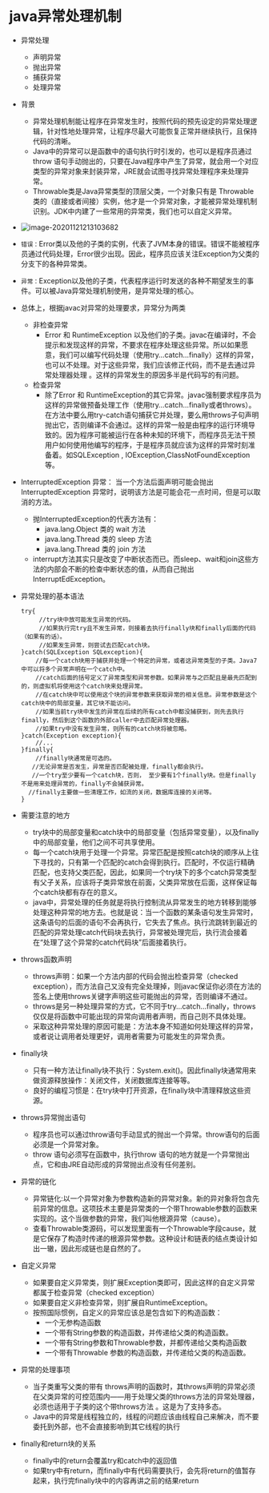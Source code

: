 # java异常处理机制

- 异常处理

  - 声明异常
  - 抛出异常
  - 捕获异常
  - 处理异常

- 背景

  - 异常处理机制能让程序在异常发生时，按照代码的预先设定的异常处理逻辑，针对性地处理异常，让程序尽最大可能恢复正常并继续执行，且保持代码的清晰。
  - Java中的异常可以是函数中的语句执行时引发的，也可以是程序员通过throw 语句手动抛出的，只要在Java程序中产生了异常，就会用一个对应类型的异常对象来封装异常，JRE就会试图寻找异常处理程序来处理异常。
  - Throwable类是Java异常类型的顶层父类，一个对象只有是 Throwable 类的（直接或者间接）实例，他才是一个异常对象，才能被异常处理机制识别。JDK中内建了一些常用的异常类，我们也可以自定义异常。

- ![image-20201121213103682](C:\Users\Administrator\AppData\Roaming\Typora\typora-user-images\image-20201121213103682.png)

- `错误：`Error类以及他的子类的实例，代表了JVM本身的错误。错误不能被程序员通过代码处理，Error很少出现。因此，程序员应该关注Exception为父类的分支下的各种异常类。

- `异常：`Exception以及他的子类，代表程序运行时发送的各种不期望发生的事件。可以被Java异常处理机制使用，是异常处理的核心。

- 总体上，根据javac对异常的处理要求，异常分为两类

  - 非检查异常
    - Error 和 RuntimeException  以及他们的子类。javac在编译时，不会提示和发现这样的异常，不要求在程序处理这些异常。所以如果愿意，我们可以编写代码处理（使用try…catch…finally）这样的异常，也可以不处理。对于这些异常，我们应该修正代码，而不是去通过异常处理器处理 。这样的异常发生的原因多半是代码写的有问题。
  - 检查异常
    - 除了Error 和  RuntimeException的其它异常。javac强制要求程序员为这样的异常做预备处理工作（使用try…catch…finally或者throws）。在方法中要么用try-catch语句捕获它并处理，要么用throws子句声明抛出它，否则编译不会通过。这样的异常一般是由程序的运行环境导致的。因为程序可能被运行在各种未知的环境下，而程序员无法干预用户如何使用他编写的程序，于是程序员就应该为这样的异常时刻准备着。如SQLException , IOException,ClassNotFoundException 等。

- InterruptedException 异常： 当一个方法后面声明可能会抛出InterruptedException 异常时，说明该方法是可能会花一点时间，但是可以取消的方法。

  - 抛InterruptedException的代表方法有：
    -  java.lang.Object 类的 wait 方法
    -  java.lang.Thread 类的 sleep 方法
    - java.lang.Thread 类的 join 方法
  - interrupt方法其实只是改变了中断状态而已。而sleep、wait和join这些方法的内部会不断的检查中断状态的值，从而自己抛出InterruptEdException。
  
- 异常处理的基本语法

  ```text
  try{
       //try块中放可能发生异常的代码。
       //如果执行完try且不发生异常，则接着去执行finally块和finally后面的代码（如果有的话）。
       //如果发生异常，则尝试去匹配catch块。
  }catch(SQLException SQLexception){
      //每一个catch块用于捕获并处理一个特定的异常，或者这异常类型的子类。Java7中可以将多个异常声明在一个catch中。
      //catch后面的括号定义了异常类型和异常参数。如果异常与之匹配且是最先匹配到的，则虚拟机将使用这个catch块来处理异常。
      //在catch块中可以使用这个块的异常参数来获取异常的相关信息。异常参数是这个catch块中的局部变量，其它块不能访问。
      //如果当前try块中发生的异常在后续的所有catch中都没捕获到，则先去执行finally，然后到这个函数的外部caller中去匹配异常处理器。
      //如果try中没有发生异常，则所有的catch块将被忽略。
  }catch(Exception exception){
      //...
  }finally{
      //finally块通常是可选的。
     //无论异常是否发生，异常是否匹配被处理，finally都会执行。
     //一个try至少要有一个catch块，否则， 至少要有1个finally块。但是finally不是用来处理异常的，finally不会捕获异常。
    //finally主要做一些清理工作，如流的关闭，数据库连接的关闭等。 
  }
  ```

- 需要注意的地方
  - try块中的局部变量和catch块中的局部变量（包括异常变量），以及finally中的局部变量，他们之间不可共享使用。
  - 每一个catch块用于处理一个异常。异常匹配是按照catch块的顺序从上往下寻找的，只有第一个匹配的catch会得到执行。匹配时，不仅运行精确匹配，也支持父类匹配，因此，如果同一个try块下的多个catch异常类型有父子关系，应该将子类异常放在前面，父类异常放在后面，这样保证每个catch块都有存在的意义。
  - java中，异常处理的任务就是将执行控制流从异常发生的地方转移到能够处理这种异常的地方去。也就是说：当一个函数的某条语句发生异常时，这条语句的后面的语句不会再执行，它失去了焦点。执行流跳转到最近的匹配的异常处理catch代码块去执行，异常被处理完后，执行流会接着在“处理了这个异常的catch代码块”后面接着执行。
  
- throws函数声明
  - throws声明：如果一个方法内部的代码会抛出检查异常（checked exception），而方法自己又没有完全处理掉，则javac保证你必须在方法的签名上使用throws关键字声明这些可能抛出的异常，否则编译不通过。
  - throws是另一种处理异常的方式，它不同于try…catch…finally，throws仅仅是将函数中可能出现的异常向调用者声明，而自己则不具体处理。
  - 采取这种异常处理的原因可能是：方法本身不知道如何处理这样的异常，或者说让调用者处理更好，调用者需要为可能发生的异常负责。
  
- finally块
  - 只有一种方法让finally块不执行：System.exit()。因此finally块通常用来做资源释放操作：关闭文件，关闭数据库连接等等。
  - 良好的编程习惯是：在try块中打开资源，在finally块中清理释放这些资源。
  
- throws异常抛出语句
  - 程序员也可以通过throw语句手动显式的抛出一个异常。throw语句的后面必须是一个异常对象。
  - throw 语句必须写在函数中，执行throw 语句的地方就是一个异常抛出点，它和由JRE自动形成的异常抛出点没有任何差别。
  
- 异常的链化
  - 异常链化:以一个异常对象为参数构造新的异常对象。新的异对象将包含先前异常的信息。这项技术主要是异常类的一个带Throwable参数的函数来实现的。这个当做参数的异常，我们叫他根源异常（cause）。
  - 查看Throwable类源码，可以发现里面有一个Throwable字段cause，就是它保存了构造时传递的根源异常参数。这种设计和链表的结点类设计如出一辙，因此形成链也是自然的了。
  
- 自定义异常
  - 如果要自定义异常类，则扩展Exception类即可，因此这样的自定义异常都属于检查异常（checked exception）
  - 如果要自定义非检查异常，则扩展自RuntimeException。
  - 按照国际惯例，自定义的异常应该总是包含如下的构造函数：
    - 一个无参构造函数
    - 一个带有String参数的构造函数，并传递给父类的构造函数。
    - 一个带有String参数和Throwable参数，并都传递给父类构造函数
    - 一个带有Throwable 参数的构造函数，并传递给父类的构造函数。
  
- 异常的处理事项
  - 当子类重写父类的带有 throws声明的函数时，其throws声明的异常必须在父类异常的可控范围内——用于处理父类的throws方法的异常处理器，必须也适用于子类的这个带throws方法 。这是为了支持多态。
  - Java中的异常是线程独立的，线程的问题应该由线程自己来解决，而不要委托到外部，也不会直接影响到其它线程的执行
  
- finally和return块的关系
  - finally中的return会覆盖try和catch中的返回值
  - 如果try中有return，而finally中有代码需要执行，会先将return的值暂存起来，执行完finally块中的内容再讲之前的结果return



